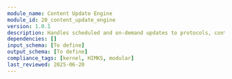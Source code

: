 ```yaml
---
module_name: Content Update Engine
module_id: 20_content_update_engine
version: 1.0.1
description: Handles scheduled and on-demand updates to protocols, content, and educational materials, ensuring evidence-based accuracy.
dependencies: []
input_schema: [To define]
output_schema: [To define]
compliance_tags: [kernel, HIMKS, modular]
last_reviewed: 2025-06-20
---
```

